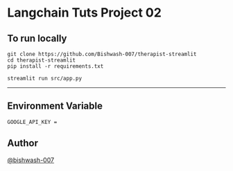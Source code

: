 # Langchain Tuts Project 02

To run locally 
---
```
git clone https://github.com/Bishwash-007/therapist-streamlit
cd therapist-streamlit
pip install -r requirements.txt

streamlit run src/app.py
```

---
## Environment Variable
```
GOOGLE_API_KEY =
```
## Author
[@bishwash-007](https://github.com/bishwash-007)